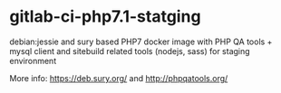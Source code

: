 # gitlab-ci-php7.1-statging

debian:jessie and sury based PHP7 docker image with PHP QA tools + mysql client and sitebuild related tools (nodejs, sass) for staging environment

More info: https://deb.sury.org/ and http://phpqatools.org/ 
